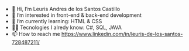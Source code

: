 - 👋 Hi, I’m Leuris Andres de los Santos Castillo
- 👀 I’m interested in front-end & back-end development
- 🌱 I’m currently learning: HTML & CSS
- 👨‍💻 Tecnologies I alredy know: C#, SQL, JAVA
- 📫 How to reach me https://www.linkedin.com/in/leuris-de-los-santos-728487211/

<!---
LeurisCastillo/LeurisCastillo is a ✨ special ✨ repository because its `README.md` (this file) appears on your GitHub profile.
You can click the Preview link to take a look at your changes.
--->
